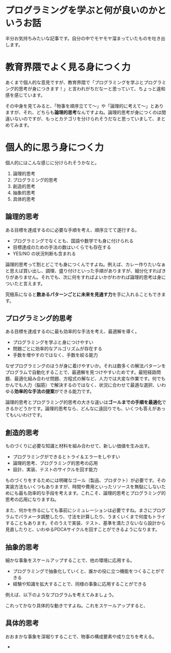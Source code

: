 # プログラミングを学ぶと何が良いのかというお話

半分お気持ちみたいな記事です。自分の中でモヤモヤ溜まっていたものを吐き出します。

# 教育界隈でよく見る身につく力

あくまで個人的な意見ですが、教育界隈で「プログラミングを学ぶとプログラミング的思考が身につきます！」と言われがちだなーと思っていて、ちょっと違和感を感じています。

その中身を見てみると、「物事を順序立てて～」や「論理的に考えて～」とありますが、それ、どちらも**論理的思考**なんですよね。論理的思考が身につくのは間違いないのですが、もっとカテゴリを分けられそうだなと思っていまして、まとめてみます。

# 個人的に思う身につく力
個人的にはこんな感じに分けられそうかなと。

1. 論理的思考
2. プログラミング的思考
3. 創造的思考
4. 抽象的思考
5. 具体的思考


## 論理的思考
ある目標を達成するのに必要な手順を考え、順序立てて遂行する。

- プログラミングでなくとも、国語や数学でも身に付けられる
- 目標達成のための手法の数はいくらでも存在する
- YES/NO の状況判断も含まれる

論理的思考って割とどこでも身につくんですよね。例えば、カレー作りたいなぁと思えば買い出し、調理、盛り付けといった手順がありますが、細分化すればきりがありません。それでも、次に何をすればよいかがわかれば論理的思考は身についたと言えます。

究極系になると**数あるパターンごとに未来を見通す力**を手に入れることもできます。

## プログラミング的思考
ある目標を達成するのに最も効率的な手法を考え、最適解を導く。

- プログラミングを学ぶと身につけやすい
- 問題ごとに効率的なアルゴリズムが存在する
- 手数を増やすのではなく、手数を絞る能力

なぜプログラミングのほうが身に着けやすいか。それは数多くの解法パターンをプログラムで自動化することで、最適解を見つけやすいためです。最短経路問題、最適化組み合わせ問題、方程式の解など、人力では大変な作業です。何でもかんでも人力（脳筋）で解決するのではなく、状況に合わせて最適な選択、いわゆる**効率的な手法の提案**ができる能力です。

論理的思考とプログラミング的思考の大きな違いは**ゴールまでの手順を最適化**できるかどうかです。論理的思考なら、どんなに遠回りでも、いくつも答えがあってもいいわけです。

## 創造的思考
ものづくりに必要な知識と材料を組み合わせて、新しい価値を生み出す。

- プログラミングができるとトライ＆エラーをしやすい
- 論理的思考、プログラミング的思考の応用
- 設計、実装、テストのサイクルを回す能力

ものづくりをするためには明確なゴール（製品、プロダクト）が必要です。その実装方法もいくつもありますが、時間や費用といったリソースを無駄にしないためにも最も効率的な手段を考えます。これこそ、論理的思考とプログラミング的思考の応用になりますね。

また、何かを作るにしても事前にシミュレーションは必要ですね。まさにプログラムでパラメータ調整したり、寸法を計算したり、うまくいくまで何度もトライすることもあります。そのうえで実装、テスト、基準を満たさないなら設計から見直したりと、いわゆるPDCAサイクルを回すことができるようになります。

## 抽象的思考
細かな事象をスケールアップすることで、他の環境に応用する。

- プログラミングで抽象化していくと、誰かの役に立つ機能をつくることができる
- 経験や知識を拡大することで、同様の事象に応用することができる

例えば、以下のようなプログラムを考えてみましょう。

これってかなり具体的な動きですよね。これをスケールアップすると、


## 具体的思考
おおまかな事象を深堀りすることで、物事の構成要素や成り立ちを考える。

- 

